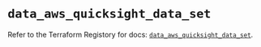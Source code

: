 # `data_aws_quicksight_data_set`

Refer to the Terraform Registory for docs: [`data_aws_quicksight_data_set`](https://www.terraform.io/docs/providers/aws/d/quicksight_data_set).
